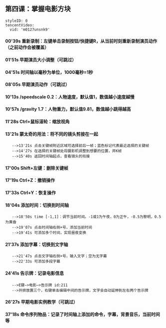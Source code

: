 ## 第四课：掌握电影方块
```@TencentVideo
styleID: 0
tencentVideo:
  vid: 'm0127unsnk9'

```
#### 00'39s 重新录制：左键单击录制按钮/快捷键R，从当前时刻重新录制演员动作（之前动作会被覆盖）
#### 01'51s 早期演员大小调整（可跳过）
#### 04'51s 时间轴以毫秒为单位，1000毫秒=1秒
#### 08'05s 早期演员动作（可跳过）
#### 10'13s /speedscale 0.2：人物速度，默认值1，数值越小速度越慢
#### 10'57s /gravity 1.7：人物重力，默认值9.81，数值越小跳得越高
#### 11'28s Ctrl+鼠标滚轮：缩放视角
#### 13'21s 蒙太奇的用法：将不同的镜头剪接在一起
       -->13'21s 点击关键帧附近区域可选择前后一帧；蓝色标记代表最近选择的关键帧
       -->14'27s 在选择的关键帧处将摄影机调整到想要的位置，并K帧
       -->15'40s 返回时间轴起点，查看镜头的衔接
#### 17'00s Shift+左键：删除关键帧
#### 17'19s Ctrl+Z：撤销操作
#### 17'33s Ctrl+Y：恢复操作
#### 18'04s 添加时间：切换到时间轴
       -->18'50s time [-1,1]：调节当前时间。-1或1为午夜，0为正午，-0.5为黎明，0.5为黄昏
       -->19'07s 点击时间轴右侧+号，添加当前时间
       -->19'41s 可添加多个时间，实现昼夜变换
#### 21'37s 添加字幕：切换到文字轴
       -->21'47s 点击文字轴右侧+号，输入文字；空为无字幕
       -->22'33s 可添加多段字幕
#### 24'41s 告示牌：记录电影信息
       -->E键–>电影–>告示牌 id:211
       -->并排放置三个，右键单击编辑中间的告示牌，文字会自动延伸到左右两个告示牌
#### 26'27s 早期电影实例教学（可跳过）
#### 37'18s 命令序列物品：记录了时间轴上添加的命令，字幕，背景音乐，当前时间等